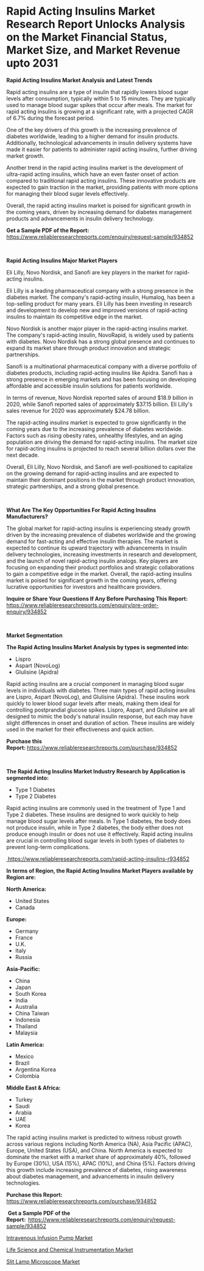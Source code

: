 <p><h1>Rapid Acting Insulins Market Research Report Unlocks Analysis on the Market Financial Status, Market Size, and Market Revenue upto 2031</h1></p><p><strong>Rapid Acting Insulins Market Analysis and Latest Trends</strong></p>
<p><p>Rapid acting insulins are a type of insulin that rapidly lowers blood sugar levels after consumption, typically within 5 to 15 minutes. They are typically used to manage blood sugar spikes that occur after meals. The market for rapid acting insulins is growing at a significant rate, with a projected CAGR of 6.7% during the forecast period.</p><p>One of the key drivers of this growth is the increasing prevalence of diabetes worldwide, leading to a higher demand for insulin products. Additionally, technological advancements in insulin delivery systems have made it easier for patients to administer rapid acting insulins, further driving market growth.</p><p>Another trend in the rapid acting insulins market is the development of ultra-rapid acting insulins, which have an even faster onset of action compared to traditional rapid acting insulins. These innovative products are expected to gain traction in the market, providing patients with more options for managing their blood sugar levels effectively.</p><p>Overall, the rapid acting insulins market is poised for significant growth in the coming years, driven by increasing demand for diabetes management products and advancements in insulin delivery technology.</p></p>
<p><strong>Get a Sample PDF of the Report:&nbsp;</strong> <a href="https://www.reliableresearchreports.com/enquiry/request-sample/934852">https://www.reliableresearchreports.com/enquiry/request-sample/934852</a></p>
<p>&nbsp;</p>
<p><strong>Rapid Acting Insulins Major Market Players</strong></p>
<p><p>Eli Lilly, Novo Nordisk, and Sanofi are key players in the market for rapid-acting insulins. </p><p>Eli Lilly is a leading pharmaceutical company with a strong presence in the diabetes market. The company's rapid-acting insulin, Humalog, has been a top-selling product for many years. Eli Lilly has been investing in research and development to develop new and improved versions of rapid-acting insulins to maintain its competitive edge in the market.</p><p>Novo Nordisk is another major player in the rapid-acting insulins market. The company's rapid-acting insulin, NovoRapid, is widely used by patients with diabetes. Novo Nordisk has a strong global presence and continues to expand its market share through product innovation and strategic partnerships.</p><p>Sanofi is a multinational pharmaceutical company with a diverse portfolio of diabetes products, including rapid-acting insulins like Apidra. Sanofi has a strong presence in emerging markets and has been focusing on developing affordable and accessible insulin solutions for patients worldwide.</p><p>In terms of revenue, Novo Nordisk reported sales of around $18.9 billion in 2020, while Sanofi reported sales of approximately $37.15 billion. Eli Lilly's sales revenue for 2020 was approximately $24.78 billion.</p><p>The rapid-acting insulins market is expected to grow significantly in the coming years due to the increasing prevalence of diabetes worldwide. Factors such as rising obesity rates, unhealthy lifestyles, and an aging population are driving the demand for rapid-acting insulins. The market size for rapid-acting insulins is projected to reach several billion dollars over the next decade. </p><p>Overall, Eli Lilly, Novo Nordisk, and Sanofi are well-positioned to capitalize on the growing demand for rapid-acting insulins and are expected to maintain their dominant positions in the market through product innovation, strategic partnerships, and a strong global presence.</p></p>
<p>&nbsp;</p>
<p><strong>What Are The Key Opportunities For Rapid Acting Insulins Manufacturers?</strong></p>
<p><p>The global market for rapid-acting insulins is experiencing steady growth driven by the increasing prevalence of diabetes worldwide and the growing demand for fast-acting and effective insulin therapies. The market is expected to continue its upward trajectory with advancements in insulin delivery technologies, increasing investments in research and development, and the launch of novel rapid-acting insulin analogs. Key players are focusing on expanding their product portfolios and strategic collaborations to gain a competitive edge in the market. Overall, the rapid-acting insulins market is poised for significant growth in the coming years, offering lucrative opportunities for investors and healthcare providers.</p></p>
<p><strong>Inquire or Share Your Questions If Any Before Purchasing This Report:</strong> <a href="https://www.reliableresearchreports.com/enquiry/pre-order-enquiry/934852">https://www.reliableresearchreports.com/enquiry/pre-order-enquiry/934852</a></p>
<p>&nbsp;</p>
<p><strong>Market Segmentation</strong></p>
<p><strong>The Rapid Acting Insulins Market Analysis by types is segmented into:</strong></p>
<p><ul><li>Lispro</li><li>Aspart (NovoLog)</li><li>Glulisine (Apidra)</li></ul></p>
<p><p>Rapid acting insulins are a crucial component in managing blood sugar levels in individuals with diabetes. Three main types of rapid acting insulins are Lispro, Aspart (NovoLog), and Glulisine (Apidra). These insulins work quickly to lower blood sugar levels after meals, making them ideal for controlling postprandial glucose spikes. Lispro, Aspart, and Glulisine are all designed to mimic the body's natural insulin response, but each may have slight differences in onset and duration of action. These insulins are widely used in the market for their effectiveness and quick action.</p></p>
<p><strong>Purchase this Report:&nbsp;</strong><a href="https://www.reliableresearchreports.com/purchase/934852">https://www.reliableresearchreports.com/purchase/934852</a></p>
<p>&nbsp;</p>
<p><strong>The Rapid Acting Insulins Market Industry Research by Application is segmented into:</strong></p>
<p><ul><li>Type 1 Diabetes</li><li>Type 2 Diabetes</li></ul></p>
<p><p>Rapid acting insulins are commonly used in the treatment of Type 1 and Type 2 diabetes. These insulins are designed to work quickly to help manage blood sugar levels after meals. In Type 1 diabetes, the body does not produce insulin, while in Type 2 diabetes, the body either does not produce enough insulin or does not use it effectively. Rapid acting insulins are crucial in controlling blood sugar levels in both types of diabetes to prevent long-term complications.</p></p>
<p><a href="https://www.reliableresearchreports.com/rapid-acting-insulins-r934852">&nbsp;https://www.reliableresearchreports.com/rapid-acting-insulins-r934852</a></p>
<p><strong>In terms of Region, the Rapid Acting Insulins Market Players available by Region are:</strong></p>
<p>
    <p> <strong> North America: </strong>
        <ul>
            <li>United States</li>
            <li>Canada</li>
        </ul>
        </p> 
    <p> <strong> Europe: </strong>
        <ul>
            <li>Germany</li>
            <li>France</li>
            <li>U.K.</li>
            <li>Italy</li>
            <li>Russia</li>
        </ul>
        </p> 
    <p> <strong> Asia-Pacific: </strong>
        <ul>
            <li>China</li>
            <li>Japan</li>
            <li>South Korea</li>
            <li>India</li>
            <li>Australia</li>
            <li>China Taiwan</li>
            <li>Indonesia</li>
            <li>Thailand</li>
            <li>Malaysia</li>
        </ul>
        </p> 
    <p> <strong> Latin America: </strong>
        <ul>
            <li>Mexico</li>
            <li>Brazil</li>
            <li>Argentina Korea</li>
            <li>Colombia</li>
        </ul>
        </p> 
    <p> <strong> Middle East & Africa: </strong>
        <ul>
            <li>Turkey</li>
            <li>Saudi</li>
            <li>Arabia</li>
            <li>UAE</li>
            <li>Korea</li>
        </ul>
    </p>
    </p>
<p><p>The rapid acting insulins market is predicted to witness robust growth across various regions including North America (NA), Asia Pacific (APAC), Europe, United States (USA), and China. North America is expected to dominate the market with a market share of approximately 40%, followed by Europe (30%), USA (15%), APAC (10%), and China (5%). Factors driving this growth include increasing prevalence of diabetes, rising awareness about diabetes management, and advancements in insulin delivery technologies.</p></p>
<p><strong>Purchase this Report: </strong><a href="https://www.reliableresearchreports.com/purchase/934852">https://www.reliableresearchreports.com/purchase/934852</a></p>
<p>&nbsp;<strong>Get a Sample PDF of the Report:&nbsp;&nbsp;</strong><a href="https://www.reliableresearchreports.com/enquiry/request-sample/934852">https://www.reliableresearchreports.com/enquiry/request-sample/934852</a></p>
<p><strong></strong></p>
<p><p><a href="https://github.com/EbonyHane1955/Market-Research-Report-List-2/blob/main/intravenous-infusion-pump-market.md">Intravenous Infusion Pump Market</a></p><p><a href="https://github.com/NaomieConner2023/Market-Research-Report-List-1/blob/main/life-science-and-chemical-instrumentation-market.md">Life Science and Chemical Instrumentation Market</a></p><p><a href="https://github.com/iprahimabdulrahmman/Market-Research-Report-List-1/blob/main/slit-lamp-microscope-market.md">Slit Lamp Microscope Market</a></p></p>
